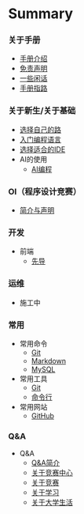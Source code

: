 # Summary

### 关于手册
* [手册介绍](/README.md)
* [免责声明](/Disclaimer.md)
* [一些闲话](/Some-Words.md)
* [手册指路](/Another.md)

### 关于新生/关于基础
* [选择自己的路](/Basic/Choose-Way.md)
* [入门编程语言](/Basic/Quick-Start.md)
* [选择适合的IDE](/Basic/Choose-IDE.md)
* AI的使用
    * [AI编程](/Basic/Use-AI/AI-Programming.md)
    <!-- * [大模型的使用](/Basic/Use-AI/LLM.md) -->

### OI（程序设计竞赛）
* [简介与声明](/OI/README.md)

### 开发
* 前端
    * [先导](/Development/Front-End/README.md)
    <!-- * [HTML](/Develop/Front-End/HTML.md)
    * [CSS](/Develop/Front-End/CSS.md)
    * [JavaScript](/Develop/Front-End/JavaScript.md) -->

### 运维
* 施工中

<!-- ### 深度学习
* 施工中 -->

### 常用
* 常用命令
    * [Git](/Common/Command/Git.md)
    * [Markdown](/Common/Command/Markdown.md)
    * [MySQL](/Common/Command/MySQL.md)
* 常用工具
    * [Git](/Common/Tool/Git.md)
    * [命令行](/Common/Tool/Command-Line.md)
    <!-- * [AI](/Common/Tool/AI.md) -->
* 常用网站
    * [GitHub](/Common/Website/GitHub.md)

### Q&A
* Q&A
    * [Q&A简介](/QA/README.md)
    * [关于竞赛中心](/QA/About-Competition-Center.md)
    * [关于竞赛](/QA/About-Competiton.md)
    * [关于学习](/QA/About-Study.md)
    * [关于大学生活](/QA/About-University-Life.md)
